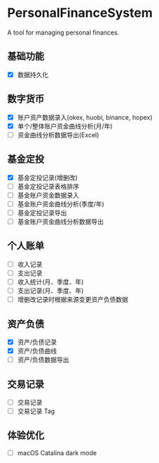 # PersonalFinanceSystem

A tool for managing personal finances.

## 基础功能

- [x] 数据持久化

## 数字货币

- [x] 账户资产数据录入(okex, huobi, binance, hopex)
- [x] 单个/整体账户资金曲线分析(月/年)
- [ ] 资金曲线分析数据导出(Excel)

## 基金定投

- [x] 基金定投记录(增删改)
- [ ] 基金定投记录表格排序
- [ ] 基金账户资金数据录入
- [ ] 基金账户资金曲线分析(季度/年)
- [ ] 基金定投记录导出
- [ ] 基金账户资金曲线分析数据导出

## 个人账单

- [ ] 收入记录
- [ ] 支出记录
- [ ] 收入统计(月、季度、年)
- [ ] 支出记录(月、季度、年)
- [ ] 增删改记录时根据来源变更资产负债数据

## 资产负债

- [x] 资产/负债记录
- [x] 资产/负债曲线
- [ ] 资产/负债数据导出

## 交易记录

- [ ] 交易记录
- [ ] 交易记录 Tag

## 体验优化

- [ ] macOS Catalina dark mode
